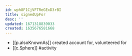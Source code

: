 ```yaml
---
id: wph8F1CjVFTReGExD3rBI
title: signedUpFor
desc: ''
updated: 1671318839033
created: 1635676581668
---
```




- [[p.alsoKnownAs]] created account for, volunteered for
- [[c.Sphere]] #activity
